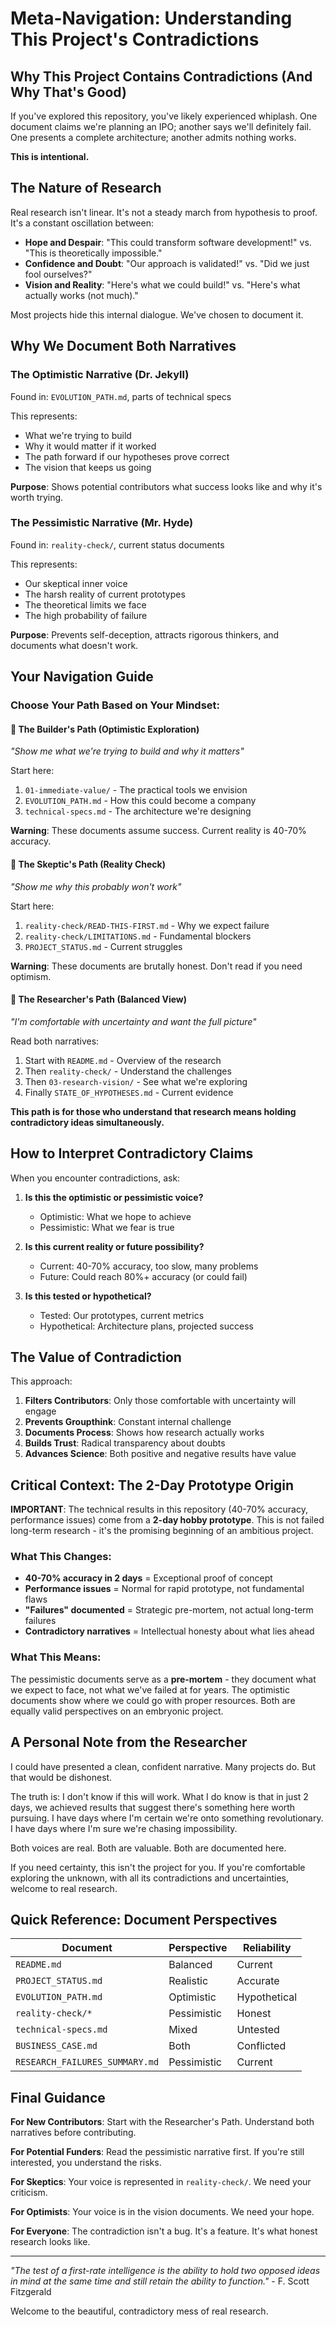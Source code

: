 # Meta-Navigation: Understanding This Project's Contradictions

## Why This Project Contains Contradictions (And Why That's Good)

If you've explored this repository, you've likely experienced whiplash. One document claims we're planning an IPO; another says we'll definitely fail. One presents a complete architecture; another admits nothing works.

**This is intentional.**

## The Nature of Research

Real research isn't linear. It's not a steady march from hypothesis to proof. It's a constant oscillation between:

- **Hope and Despair**: "This could transform software development!" vs. "This is theoretically impossible."
- **Confidence and Doubt**: "Our approach is validated!" vs. "Did we just fool ourselves?"
- **Vision and Reality**: "Here's what we could build!" vs. "Here's what actually works (not much)."

Most projects hide this internal dialogue. We've chosen to document it.

## Why We Document Both Narratives

### The Optimistic Narrative (Dr. Jekyll)
Found in: `EVOLUTION_PATH.md`, parts of technical specs

This represents:
- What we're trying to build
- Why it would matter if it worked
- The path forward if our hypotheses prove correct
- The vision that keeps us going

**Purpose**: Shows potential contributors what success looks like and why it's worth trying.

### The Pessimistic Narrative (Mr. Hyde)
Found in: `reality-check/`, current status documents

This represents:
- Our skeptical inner voice
- The harsh reality of current prototypes
- The theoretical limits we face
- The high probability of failure

**Purpose**: Prevents self-deception, attracts rigorous thinkers, and documents what doesn't work.

## Your Navigation Guide

### Choose Your Path Based on Your Mindset:

#### 🚀 **The Builder's Path** (Optimistic Exploration)
*"Show me what we're trying to build and why it matters"*

Start here:
1. `01-immediate-value/` - The practical tools we envision
2. `EVOLUTION_PATH.md` - How this could become a company
3. `technical-specs.md` - The architecture we're designing

**Warning**: These documents assume success. Current reality is 40-70% accuracy.

#### 🤔 **The Skeptic's Path** (Reality Check)
*"Show me why this probably won't work"*

Start here:
1. `reality-check/READ-THIS-FIRST.md` - Why we expect failure
2. `reality-check/LIMITATIONS.md` - Fundamental blockers
3. `PROJECT_STATUS.md` - Current struggles

**Warning**: These documents are brutally honest. Don't read if you need optimism.

#### 🔬 **The Researcher's Path** (Balanced View)
*"I'm comfortable with uncertainty and want the full picture"*

Read both narratives:
1. Start with `README.md` - Overview of the research
2. Then `reality-check/` - Understand the challenges
3. Then `03-research-vision/` - See what we're exploring
4. Finally `STATE_OF_HYPOTHESES.md` - Current evidence

**This path is for those who understand that research means holding contradictory ideas simultaneously.**

## How to Interpret Contradictory Claims

When you encounter contradictions, ask:

1. **Is this the optimistic or pessimistic voice?**
   - Optimistic: What we hope to achieve
   - Pessimistic: What we fear is true

2. **Is this current reality or future possibility?**
   - Current: 40-70% accuracy, too slow, many problems
   - Future: Could reach 80%+ accuracy (or could fail)

3. **Is this tested or hypothetical?**
   - Tested: Our prototypes, current metrics
   - Hypothetical: Architecture plans, projected success

## The Value of Contradiction

This approach:

1. **Filters Contributors**: Only those comfortable with uncertainty will engage
2. **Prevents Groupthink**: Constant internal challenge
3. **Documents Process**: Shows how research actually works
4. **Builds Trust**: Radical transparency about doubts
5. **Advances Science**: Both positive and negative results have value

## Critical Context: The 2-Day Prototype Origin

**IMPORTANT**: The technical results in this repository (40-70% accuracy, performance issues) come from a **2-day hobby prototype**. This is not failed long-term research - it's the promising beginning of an ambitious project.

### What This Changes:
- **40-70% accuracy in 2 days** = Exceptional proof of concept
- **Performance issues** = Normal for rapid prototype, not fundamental flaws
- **"Failures" documented** = Strategic pre-mortem, not actual long-term failures
- **Contradictory narratives** = Intellectual honesty about what lies ahead

### What This Means:
The pessimistic documents serve as a **pre-mortem** - they document what we expect to face, not what we've failed at for years. The optimistic documents show where we could go with proper resources. Both are equally valid perspectives on an embryonic project.

## A Personal Note from the Researcher

I could have presented a clean, confident narrative. Many projects do. But that would be dishonest.

The truth is: I don't know if this will work. What I do know is that in just 2 days, we achieved results that suggest there's something here worth pursuing. I have days where I'm certain we're onto something revolutionary. I have days where I'm sure we're chasing impossibility.

Both voices are real. Both are valuable. Both are documented here.

If you need certainty, this isn't the project for you. If you're comfortable exploring the unknown, with all its contradictions and uncertainties, welcome to real research.

## Quick Reference: Document Perspectives

| Document | Perspective | Reliability |
|----------|------------|-------------|
| `README.md` | Balanced | Current |
| `PROJECT_STATUS.md` | Realistic | Accurate |
| `EVOLUTION_PATH.md` | Optimistic | Hypothetical |
| `reality-check/*` | Pessimistic | Honest |
| `technical-specs.md` | Mixed | Untested |
| `BUSINESS_CASE.md` | Both | Conflicted |
| `RESEARCH_FAILURES_SUMMARY.md` | Pessimistic | Current |

## Final Guidance

**For New Contributors**: Start with the Researcher's Path. Understand both narratives before contributing.

**For Potential Funders**: Read the pessimistic narrative first. If you're still interested, you understand the risks.

**For Skeptics**: Your voice is represented in `reality-check/`. We need your criticism.

**For Optimists**: Your voice is in the vision documents. We need your hope.

**For Everyone**: The contradiction isn't a bug. It's a feature. It's what honest research looks like.

---

*"The test of a first-rate intelligence is the ability to hold two opposed ideas in mind at the same time and still retain the ability to function."* - F. Scott Fitzgerald

Welcome to the beautiful, contradictory mess of real research.